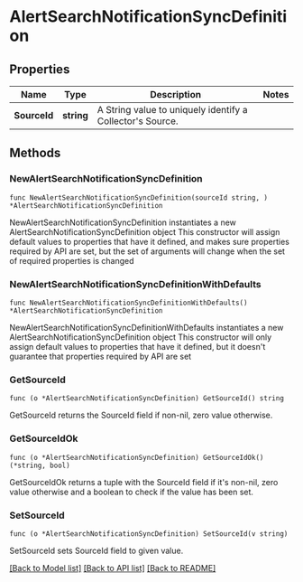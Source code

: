 # AlertSearchNotificationSyncDefinition

## Properties

Name | Type | Description | Notes
------------ | ------------- | ------------- | -------------
**SourceId** | **string** | A String value to uniquely identify a Collector&#39;s Source. | 

## Methods

### NewAlertSearchNotificationSyncDefinition

`func NewAlertSearchNotificationSyncDefinition(sourceId string, ) *AlertSearchNotificationSyncDefinition`

NewAlertSearchNotificationSyncDefinition instantiates a new AlertSearchNotificationSyncDefinition object
This constructor will assign default values to properties that have it defined,
and makes sure properties required by API are set, but the set of arguments
will change when the set of required properties is changed

### NewAlertSearchNotificationSyncDefinitionWithDefaults

`func NewAlertSearchNotificationSyncDefinitionWithDefaults() *AlertSearchNotificationSyncDefinition`

NewAlertSearchNotificationSyncDefinitionWithDefaults instantiates a new AlertSearchNotificationSyncDefinition object
This constructor will only assign default values to properties that have it defined,
but it doesn't guarantee that properties required by API are set

### GetSourceId

`func (o *AlertSearchNotificationSyncDefinition) GetSourceId() string`

GetSourceId returns the SourceId field if non-nil, zero value otherwise.

### GetSourceIdOk

`func (o *AlertSearchNotificationSyncDefinition) GetSourceIdOk() (*string, bool)`

GetSourceIdOk returns a tuple with the SourceId field if it's non-nil, zero value otherwise
and a boolean to check if the value has been set.

### SetSourceId

`func (o *AlertSearchNotificationSyncDefinition) SetSourceId(v string)`

SetSourceId sets SourceId field to given value.



[[Back to Model list]](../README.md#documentation-for-models) [[Back to API list]](../README.md#documentation-for-api-endpoints) [[Back to README]](../README.md)


